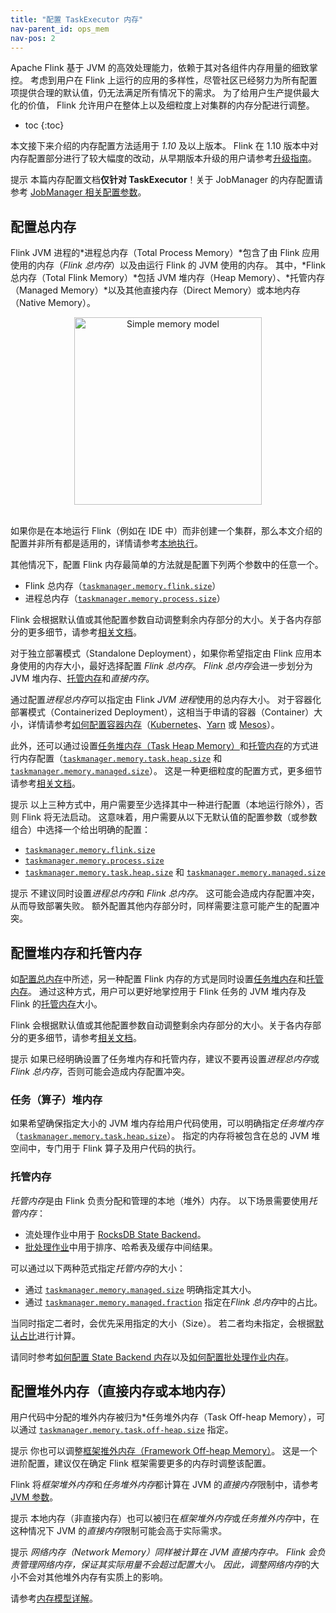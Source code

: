 ```yaml
---
title: "配置 TaskExecutor 内存"
nav-parent_id: ops_mem
nav-pos: 2
---
```

<!--
Licensed to the Apache Software Foundation (ASF) under one
or more contributor license agreements.  See the NOTICE file
distributed with this work for additional information
regarding copyright ownership.  The ASF licenses this file
to you under the Apache License, Version 2.0 (the
"License"); you may not use this file except in compliance
with the License.  You may obtain a copy of the License at

  http://www.apache.org/licenses/LICENSE-2.0

Unless required by applicable law or agreed to in writing,
software distributed under the License is distributed on an
"AS IS" BASIS, WITHOUT WARRANTIES OR CONDITIONS OF ANY
KIND, either express or implied.  See the License for the
specific language governing permissions and limitations
under the License.
-->

Apache Flink 基于 JVM 的高效处理能力，依赖于其对各组件内存用量的细致掌控。
考虑到用户在 Flink 上运行的应用的多样性，尽管社区已经努力为所有配置项提供合理的默认值，仍无法满足所有情况下的需求。
为了给用户生产提供最大化的价值， Flink 允许用户在整体上以及细粒度上对集群的内存分配进行调整。

* toc
{:toc}

本文接下来介绍的内存配置方法适用于 *1.10* 及以上版本。
Flink 在 1.10 版本中对内存配置部分进行了较大幅度的改动，从早期版本升级的用户请参考[升级指南](mem_migration.html)。

<span class="label label-info">提示</span> 本篇内存配置文档<strong>仅针对 TaskExecutor</strong>！关于 JobManager 的内存配置请参考 [JobManager 相关配置参数](../config.html#jobmanager-heap-size)。

## 配置总内存

Flink JVM 进程的*进程总内存（Total Process Memory）*包含了由 Flink 应用使用的内存（*Flink 总内存*）以及由运行 Flink 的 JVM 使用的内存。
其中，*Flink 总内存（Total Flink Memory）*包括 JVM 堆内存（Heap Memory）、*托管内存（Managed Memory）*以及其他直接内存（Direct Memory）或本地内存（Native Memory）。

<center>
  <img src="{{ site.baseurl }}/fig/simple_mem_model.svg" width="300px" alt="Simple memory model" usemap="#simple-mem-model">
</center>
<br />

如果你是在本地运行 Flink（例如在 IDE 中）而非创建一个集群，那么本文介绍的配置并非所有都是适用的，详情请参考[本地执行](mem_detail.html#本地执行)。

其他情况下，配置 Flink 内存最简单的方法就是配置下列两个参数中的任意一个。
* Flink 总内存（[`taskmanager.memory.flink.size`](../config.html#taskmanager-memory-flink-size)）
* 进程总内存（[`taskmanager.memory.process.size`](../config.html#taskmanager-memory-process-size)）

Flink 会根据默认值或其他配置参数自动调整剩余内存部分的大小。关于各内存部分的更多细节，请参考[相关文档](mem_detail.html)。

对于独立部署模式（Standalone Deployment），如果你希望指定由 Flink 应用本身使用的内存大小，最好选择配置 *Flink 总内存*。
*Flink 总内存*会进一步划分为 JVM 堆内存、[托管内存](#托管内存)和*直接内存*。

通过配置*进程总内存*可以指定由 Flink *JVM 进程*使用的总内存大小。
对于容器化部署模式（Containerized Deployment），这相当于申请的容器（Container）大小，详情请参考[如何配置容器内存](mem_tuning.html#容器container的内存配置)（[Kubernetes](../deployment/kubernetes.html)、[Yarn](../deployment/yarn_setup.html) 或 [Mesos](../deployment/mesos.html)）。

此外，还可以通过设置[任务堆内存（Task Heap Memory）](#任务算子堆内存)和[托管内存](#托管内存)的方式进行内存配置（[`taskmanager.memory.task.heap.size`](../config.html#taskmanager-memory-task-heap-size) 和 [`taskmanager.memory.managed.size`](../config.html#taskmanager-memory-managed-size)）。
这是一种更细粒度的配置方式，更多细节请参考[相关文档](#配置堆内存和托管内存)。

<span class="label label-info">提示</span> 以上三种方式中，用户需要至少选择其中一种进行配置（本地运行除外），否则 Flink 将无法启动。
这意味着，用户需要从以下无默认值的配置参数（或参数组合）中选择一个给出明确的配置：
* [`taskmanager.memory.flink.size`](../config.html#taskmanager-memory-flink-size)
* [`taskmanager.memory.process.size`](../config.html#taskmanager-memory-process-size)
* [`taskmanager.memory.task.heap.size`](../config.html#taskmanager-memory-task-heap-size) 和 [`taskmanager.memory.managed.size`](../config.html#taskmanager-memory-managed-size)

<span class="label label-info">提示</span> 不建议同时设置*进程总内存*和 *Flink 总内存*。
这可能会造成内存配置冲突，从而导致部署失败。
额外配置其他内存部分时，同样需要注意可能产生的配置冲突。

## 配置堆内存和托管内存

如[配置总内存](#配置总内存)中所述，另一种配置 Flink 内存的方式是同时设置[任务堆内存](#任务算子堆内存)和[托管内存](#托管内存)。
通过这种方式，用户可以更好地掌控用于 Flink 任务的 JVM 堆内存及 Flink 的[托管内存](#托管内存)大小。

Flink 会根据默认值或其他配置参数自动调整剩余内存部分的大小。关于各内存部分的更多细节，请参考[相关文档](mem_detail.html)。

<span class="label label-info">提示</span> 如果已经明确设置了任务堆内存和托管内存，建议不要再设置*进程总内存*或 *Flink 总内存*，否则可能会造成内存配置冲突。

### 任务（算子）堆内存

如果希望确保指定大小的 JVM 堆内存给用户代码使用，可以明确指定*任务堆内存*（[`taskmanager.memory.task.heap.size`](../config.html#taskmanager-memory-task-heap-size)）。
指定的内存将被包含在总的 JVM 堆空间中，专门用于 Flink 算子及用户代码的执行。

### 托管内存

*托管内存*是由 Flink 负责分配和管理的本地（堆外）内存。
以下场景需要使用*托管内存*：
* 流处理作业中用于 [RocksDB State Backend](../state/state_backends.html#the-rocksdbstatebackend)。
* [批处理作业](../../dev/batch)中用于排序、哈希表及缓存中间结果。

可以通过以下两种范式指定*托管内存*的大小：
* 通过 [`taskmanager.memory.managed.size`](../config.html#taskmanager-memory-managed-size) 明确指定其大小。
* 通过 [`taskmanager.memory.managed.fraction`](../config.html#taskmanager-memory-managed-fraction) 指定在*Flink 总内存*中的占比。

当同时指定二者时，会优先采用指定的大小（Size）。
若二者均未指定，会根据[默认占比](../config.html#taskmanager-memory-managed-fraction)进行计算。

请同时参考[如何配置 State Backend 内存](mem_tuning.html#state-backend-的内存配置)以及[如何配置批处理作业内存](mem_tuning.html#批处理作业的内存配置)。

## 配置堆外内存（直接内存或本地内存）

用户代码中分配的堆外内存被归为*任务堆外内存（Task Off-heap Memory），可以通过 [`taskmanager.memory.task.off-heap.size`](../config.html#taskmanager-memory-task-off-heap-size) 指定。

<span class="label label-info">提示</span> 你也可以调整[框架推外内存（Framework Off-heap Memory）](mem_detail.html#框架内存)。
这是一个进阶配置，建议仅在确定 Flink 框架需要更多的内存时调整该配置。

Flink 将*框架堆外内存*和*任务堆外内存*都计算在 JVM 的*直接内存*限制中，请参考 [JVM 参数](mem_detail.html#jvm-参数)。

<span class="label label-info">提示</span> 本地内存（非直接内存）也可以被归在*框架堆外内存*或*任务推外内存*中，在这种情况下 JVM 的*直接内存*限制可能会高于实际需求。

<span class="label label-info">提示</span> *网络内存（Network Memory）*同样被计算在 JVM *直接内存*中。
Flink 会负责管理网络内存，保证其实际用量不会超过配置大小。
因此，调整*网络内存*的大小不会对其他堆外内存有实质上的影响。

请参考[内存模型详解](mem_detail.html)。
